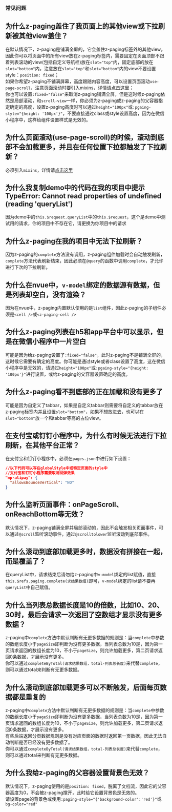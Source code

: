 ### 常见问题
## 为什么z-paging盖住了我页面上的其他view或下拉刷新被其他view盖住？
在默认情况下，z-paging是铺满全屏的，它会盖住z-paging标签外的其他view。因此你可以将页面中的所有view放在z-paging标签内，需要固定在页面顶部不跟着列表滚动的view(包括自定义导航栏)放在`slot="top"`内，固定底部的放在`slot="bottom"`内，注意放在`slot="top"`和`slot="bottom"`内的view不要设置style：`position: fixed`；  
如果你希望z-paging不铺满屏幕，高度跟随内容高度，可以设置页面滚动`use-page-scroll`，注意页面滚动时要引入mixins，详情请[点击这里](./use.html#使用页面滚动示例)；  
你也可以设置`:fixed="false"`来取消z-paging铺满全屏，但是这时候z-paging依然是局部滚动，和`scroll-view`一样，你必须为z-paging或z-paging的父容器指定确定的高度，设置z-paging高度时可以通过`height="100px"`或`:pgaing-style="{height: '100px'}"`，不要直接通过class或style设置高度，因为在微信小程序中，这样给组件设置样式是无效的。

## 为什么页面滚动(use-page-scroll)的时候，滚动到底部不会加载更多，并且在任何位置下拉都触发了下拉刷新？
必须引入`mixins`，详情请[点击这里](./use.html#使用页面滚动示例)

## 为什么我复制demo中的代码在我的项目中提示TypeError: Cannot read properties of undefined (reading 'queryList')
因为demo中的`this.$request.queryList`中的`this.$request`，这个是demo中测试用的请求，你的项目中不存在它，请更换为你项目中的请求

## 为什么z-paging在我的项目中无法下拉刷新？
因为z-paging的`complete`方法没有调用，z-paging组件加载时会自动触发刷新，`complete`方法代表刷新结束，因此必须在`@query`的函数中调用`complete`，才允许进行下次的下拉刷新。

## 为什么在nvue中，`v-model`绑定的数据源有数据，但是列表却空白，没有渲染？
因为在nvue中，z-paging内置默认使用的是`list`组件，因此z-paging的子组件必须是`<cell />`或`<z-paging-cell />`

## 为什么z-paging列表在h5和app平台中可以显示，但是在微信小程序中一片空白
可能是因为给z-paging设置了`:fixed="false"`，此时z-paging不是铺满全屏的，这时候它需要有确定的高度。你可能是通过style或者class设置了高度，这在微信小程序中是无效的，请通过`height="100px"`或`:pgaing-style="{height: '100px'}"`进行设置，或给z-paging的父容器设置确定的高度。

## 为什么z-paging看不到底部的正在加载和没有更多了
可能是因为自定义了tabbar，如果是自定义tabbar则需要将自定义的tabbar放在z-paging标签内并且设置`slot="bottom"`，如果不想放进去，也可以在`slot="bottom"`放一个和tabbar等高的占位view。

## 在支付宝或钉钉小程序中，为什么有时候无法进行下拉刷新，在其他平台正常？
在支付宝和钉钉小程序中，必须在`pages.json`中进行如下设置：  
```json
//以下代码可以写在globalStyle中或特定页面的style中
//支付宝和钉钉小程序需要取消回弹效果
"mp-alipay": {
  "allowsBounceVertical": "NO"
}
```

## 为什么监听页面事件：onPageScroll、onReachBottom等无效？
默认情况下，z-paging铺满全屏并局部滚动的，因此不会触发相关页面事件，可以通过`@scroll`监听滚动事件，通过`@scrolltolower`监听滚动到底部事件。

## 为什么滚动到底部加载更多时，数据没有拼接在一起，而是覆盖了？
在queryList中，请求结束后请勿给z-paging中`v-model`绑定的list赋值，直接`this.$refs.paging.complete(求结果数组)`即可，`v-model`绑定的list请不要再`queryList`中自己赋值。

## 为什么当列表总数据长度是10的倍数，比如10、20、30时，最后会请求一次返回了空数组才显示没有更多数据？
z-paging中`complete`方法中默认判断有无更多数据的规则是：当`complete`中参数的数组长度小于`pageSize`即判断为没有更多数据，当列表总数为10是，因为第一页请求返回的数组长度为10，不小于`pageSize`，则允许加载更多，第二页请求返回0条数据，才展示没有更多。  
你可以通过`completeByTotal(请求结果数组，total-列表总长度)`来代替`complete`，则可以通过total来判断有无更多数据。

## 为什么滚动到底部加载更多可以不断触发，后面每页数据都是重复的
z-paging中`complete`方法中默认判断有无更多数据的规则是：当`complete`中参数的数组长度小于`pageSize`即判断为没有更多数据，当列表总数为10是，因为第一页请求返回的数组长度为10，不小于`pageSize`，则允许加载更多，第二页请求返回0条数据，才展示没有更多。  
有些后端返回分页数据规则是没有对应页面的数据时返回第一页数据，因此无法自动判断是否已经没有更多数据了。  
你可以通过`completeByTotal(请求结果数组，total-列表总长度)`来代替`complete`，则可以通过total来判断有无更多数据。

## 为什么我给z-paging的父容器设置背景色无效？
默认情况下，z-paging使用的是`position: fixed`，脱离了文档流，因此它的父容器高度为0，不会被z-paging撑开，此时给它设置背景色是无效的。  
请设置page的背景色或使用`:paging-style="{'background-color':'red'}"`或`bg-color="red"`
